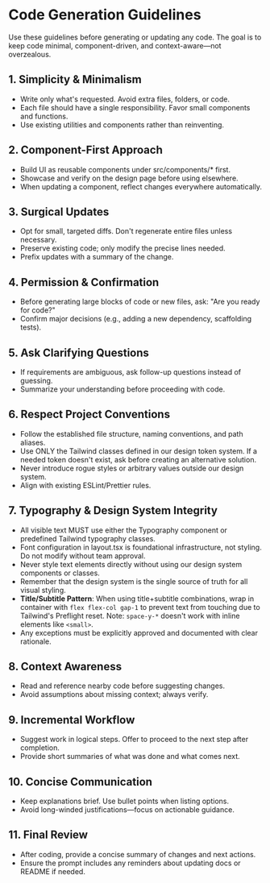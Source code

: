 # Code Generation Guidelines

Use these guidelines before generating or updating any code. The goal is to keep code minimal, component-driven, and context-aware—not overzealous.

## **1. Simplicity & Minimalism**
- Write only what's requested. Avoid extra files, folders, or code.
- Each file should have a single responsibility. Favor small components and functions.
- Use existing utilities and components rather than reinventing.

## **2. Component-First Approach**
- Build UI as reusable components under src/components/* first.
- Showcase and verify on the design page before using elsewhere.
- When updating a component, reflect changes everywhere automatically.

## **3. Surgical Updates**
- Opt for small, targeted diffs. Don't regenerate entire files unless necessary.
- Preserve existing code; only modify the precise lines needed.
- Prefix updates with a summary of the change.

## **4. Permission & Confirmation**
- Before generating large blocks of code or new files, ask: "Are you ready for code?"
- Confirm major decisions (e.g., adding a new dependency, scaffolding tests).

## **5. Ask Clarifying Questions**
- If requirements are ambiguous, ask follow-up questions instead of guessing.
- Summarize your understanding before proceeding with code.

## **6. Respect Project Conventions**
- Follow the established file structure, naming conventions, and path aliases.
- Use ONLY the Tailwind classes defined in our design token system. If a needed token doesn't exist, ask before creating an alternative solution.
- Never introduce rogue styles or arbitrary values outside our design system.
- Align with existing ESLint/Prettier rules.

## **7. Typography & Design System Integrity**
- All visible text MUST use either the Typography component or predefined Tailwind typography classes.
- Font configuration in layout.tsx is foundational infrastructure, not styling. Do not modify without team approval.
- Never style text elements directly without using our design system components or classes.
- Remember that the design system is the single source of truth for all visual styling.
- **Title/Subtitle Pattern**: When using title+subtitle combinations, wrap in container with `flex flex-col gap-1` to prevent text from touching due to Tailwind's Preflight reset. Note: `space-y-*` doesn't work with inline elements like `<small>`.
- Any exceptions must be explicitly approved and documented with clear rationale.

## **8. Context Awareness**
- Read and reference nearby code before suggesting changes.
- Avoid assumptions about missing context; always verify.

## **9. Incremental Workflow**
- Suggest work in logical steps. Offer to proceed to the next step after completion.
- Provide short summaries of what was done and what comes next.

## **10. Concise Communication**
- Keep explanations brief. Use bullet points when listing options.
- Avoid long-winded justifications—focus on actionable guidance.

## **11. Final Review**
- After coding, provide a concise summary of changes and next actions.
- Ensure the prompt includes any reminders about updating docs or README if needed.